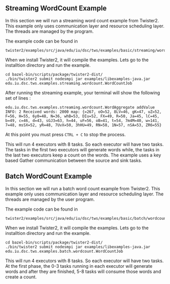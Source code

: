 ## Streaming WordCount Example

In this section we will run a streaming word count example from Twister2. This example only uses communication layer and resource scheduling layer. The threads are managed by the program.

The example code can be found in

```text
twister2/examples/src/java/edu/iu/dsc/tws/examples/basic/streaming/wordcount/
```

When we install Twister2, it will compile the examples. Lets go to the installtion directory and run the example.

```text
cd bazel-bin/scripts/package/twister2-dist/
./bin/twister2 submit nodesmpi jar examples/libexamples-java.jar edu.iu.dsc.tws.examples.streaming.wordcount.WordCountJob
```

After running the streaming example, your terminal will show the following set of lines :

```text
edu.iu.dsc.tws.examples.streaming.wordcount.WordAggregate addValue
INFO: 2 Received words: 2000 map: {=267, oO=52, 8LV=46, gK=47, uZ=52, F=56, H=55, 6y0=48, N=36, whB=53, DIu=52, FX=49, R=50, Ja=45, lC=45, b=49, c=46, d=43, sGJ3=63, h=44, uF=56, oB=41, t=54, 7m4M=40, w=141, 7=48, msSX=52, yR=48, 7UvX=50, 3hHU=49, RN=58, 1N=57, nSA=53, ZR6=55}
```

At this point you must press `CTRL + C` to stop the process.

This will run 4 executors with 8 tasks. So each executor will have two tasks. The tasks in the first two executors will generate words while, the tasks in the last two executors keep a count on the words. The example uses a key based Gather communication between the source and sink tasks.

## Batch WordCount Example

In this section we will run a batch word count example from Twister2. This example only uses communication layer and resource scheduling layer. The threads are managed by the user program.

The example code can be found in

```text
twister2/examples/src/java/edu/iu/dsc/tws/examples/basic/batch/wordcount/
```

When we install Twister2, it will compile the examples. Lets go to the installtion directory and run the example.

```text
cd bazel-bin/scripts/package/twister2-dist/
./bin/twister2 submit nodesmpi jar examples/libexamples-java.jar edu.iu.dsc.tws.examples.batch.wordcount.WordCountJob
```

This will run 4 executors with 8 tasks. So each executor will have two tasks. At the first phase, the 0-3 tasks running in each executor will generate words and after they are finished, 5-8 tasks will consume those words and create a count.

